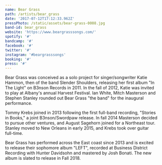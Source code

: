 ```yaml
---
name: Bear Grass
path: /artists/bear_grass
date: '2017-07-12T17:12:33.962Z'
pressPhoto: /static/assets/bear-grass-0008.jpg
band-id: bear_grass
website: 'https://www.beargrasssongs.com/'
spotify: '#'
bandcamp: '#'
facebook: '#'
twitter: '#'
instagram: '#beargrasssongs'
booking: '#'
press: '#'
---
```

Bear Grass was conceived as a solo project for singer/songwriter Katie Hammon, then of the band Slender Shoulders, releasing her first album "In The Light" on B3nson Records in 2011. In the fall of 2012, Katie was invited to play at Albany's annual Harvest Festival. Ian White, Mitch Masterson and Stephen Stanley rounded out Bear Grass "the band" for the inaugural performance. 

Tommy Krebs joined in 2013 following the first full-band recording, "Stories in Books," a joint B3nson/Swordpaw release. In fall 2014 Masterson decided to pursue other ventures, and August Sagehorn joined for a Northeast tour. Stanley moved to New Orleans in early 2015, and Krebs took over guitar full-time. 

Bear Grass has performed across the East coast since 2013 and is excited to release their sophomore album "LEFT", recorded at Business District Recording with Hunter Davidsohn and mastered by Josh Bonati. The new album is slated to release in Fall 2018.
